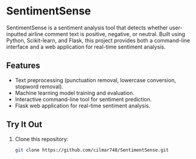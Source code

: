 # SentimentSense

SentimentSense is a sentiment analysis tool that detects whether user-inputted airline comment text is positive, negative, or neutral. Built using Python, Scikit-learn, and Flask, this project provides both a command-line interface and a web application for real-time sentiment analysis.

## Features
- Text preprocessing (punctuation removal, lowercase conversion, stopword removal).
- Machine learning model training and evaluation.
- Interactive command-line tool for sentiment prediction.
- Flask web application for real-time sentiment analysis.

## Try It Out
1. Clone this repository:
   ```bash
   git clone https://github.com/cilmar748/SentimentSense.git
